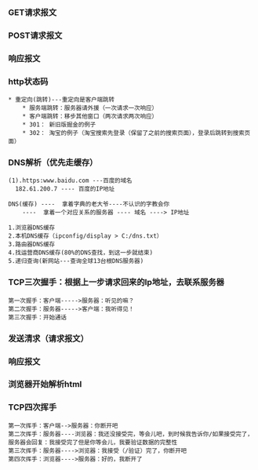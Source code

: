  ### GET请求报文

 ### POST请求报文

 ### 响应报文

 ### http状态码
    * 重定向(跳转)---重定向是客户端跳转
        * 服务端跳转：服务器请外援（一次请求一次响应）
        * 客户端跳转：移步其他窗口（两次请求两次响应）
        * 301： 新旧版掘金的例子
        * 302： 淘宝的例子（淘宝搜索先登录（保留了之前的搜索页面），登录后跳转到搜索页面）
### DNS解析（优先走缓存）
    (1).https:www.baidu.com ---百度的域名
      182.61.200.7 ---- 百度的IP地址

    DNS(缓存) ----  拿着字典的老大爷----不认识的字教会你
        ----  拿着一个对应关系的服务器 ---- 域名 ----> IP地址

    1.浏览器DNS缓存
    2.本机DNS缓存（ipconfig/display > C:/dns.txt）
    3.路由器DNS缓存
    4.找运营商DNS缓存(80%的DNS查找，到这一步就结束)
    5.递归查询(新网站---查询全球13台根DNS服务器)
### TCP三次握手：根据上一步请求回来的Ip地址，去联系服务器
    第一次握手：客户端----->服务器：听见的嘛？
    第二次握手：服务器----->客户端：我听得见！
    第三次握手：开始通话
### 发送清求（请求报文）
### 响应报文
### 浏览器开始解析html
### TCP四次挥手
    第一次挥手：客户端-->服务器：你断开吧
    第二次挥手：服务器----浏览器：我还没接受完，等会儿吧，到时候我告诉你/如果接受完了，服务器会回复：我接受完了但是你等会儿，我要验证数据的完整性
    第三次挥手：服务器---->浏览器：我接受（/验证）完了，你断开吧
    第四次挥手：浏览器---->服务器：好的，我断开了
